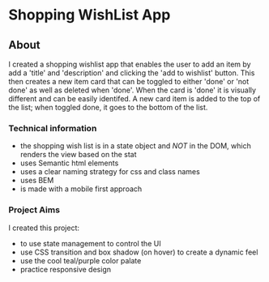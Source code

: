 # Shopping WishList App

## About

I created a shopping wishlist app that enables the user to add an item by add a 'title' and 'description' and clicking the 'add to wishlist' button. This then creates a new item card that can be toggled to either 'done' or 'not done' as well as deleted when 'done'. When the card is 'done' it is visually different and can be easily identifed. A new card item is added to the top of the list; when toggled done, it goes to the bottom of the list.

### Technical information

- the shopping wish list is in a state object and _NOT_ in the DOM, which renders the view based on the stat
- uses Semantic html elements
- uses a clear naming strategy for css and class names
- uses BEM
- is made with a mobile first approach


### Project Aims

I created this project:
- to use state management to control the UI
- use CSS transition and box shadow (on hover) to create a dynamic feel
- use the cool teal/purple color palate
- practice responsive design
